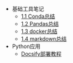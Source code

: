 * 基础工具笔记
  * [1.1 Conda总结](/ProjectDocs/conda.md)
  * [1.2 Pandas总结](/ProjectDocs/pandas.md)
  * [1.3 docker总结](/ProjectDocs/docker.md)
  * [1.4 markdown总结](/ProjectDocs/makerdown语法.md)
* Python应用
  * [Docsify部署教程](/ProjectDocs/Docsify部署教程.md)

